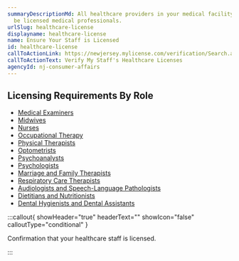 ```yaml
---
summaryDescriptionMd: All healthcare providers in your medical facility need to
  be licensed medical professionals.
urlSlug: healthcare-license
displayname: healthcare-license
name: Ensure Your Staff is Licensed
id: healthcare-license
callToActionLink: https://newjersey.mylicense.com/verification/Search.aspx?facility=N
callToActionText: Verify My Staff's Healthcare Licenses
agencyId: nj-consumer-affairs
---
```


## Licensing Requirements By Role

- [Medical Examiners](https://www.njconsumeraffairs.gov/bme/Pages/applications.aspx)
- [Midwives](https://www.njconsumeraffairs.gov/mid/Pages/default.aspx)
- [Nurses](https://www.njconsumeraffairs.gov/nur/Pages/default.aspx)
- [Occupational Therapy](https://www.njconsumeraffairs.gov/ot/Pages/default.aspx)
- [Physical Therapists](https://www.njconsumeraffairs.gov/opt/Pages/default.aspx)
- [Optometrists](https://www.njconsumeraffairs.gov/opt/Pages/default.aspx)
- [Psychoanalysts](https://www.njconsumeraffairs.gov/psya/Pages/default.aspx)
- [Psychologists](https://www.njconsumeraffairs.gov/psy/Pages/default.aspx)
- [Marriage and Family Therapists](https://www.njconsumeraffairs.gov/mft/Pages/default.aspx)
- [Respiratory Care Therapists](https://www.njconsumeraffairs.gov/resp/Pages/default.aspx)
- [Audiologists and Speech-Language Pathologists](https://www.njconsumeraffairs.gov/aud/Pages/default.aspx)
- [Dietitians and Nutritionists](https://www.njconsumeraffairs.gov/dan/Pages/default.aspx)
- [Dental Hygienists and Dental Assistants](https://www.njconsumeraffairs.gov/den/Pages/default.aspx)

:::callout{ showHeader="true" headerText="" showIcon="false" calloutType="conditional" }

Confirmation that your healthcare staff is licensed.

:::
